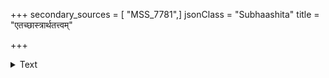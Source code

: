 +++
secondary_sources = [ "MSS_7781",]
jsonClass = "Subhaashita"
title = "एतच्छास्त्रार्थतत्त्वम्"

+++

<details><summary>Text</summary>

एतच्छास्त्रार्थतत्त्वं तु मयाख्यातं तवानघ।  
अविश्वासो नरेन्द्राणाम् अपरं गुह्यमुच्यते॥
</details>
